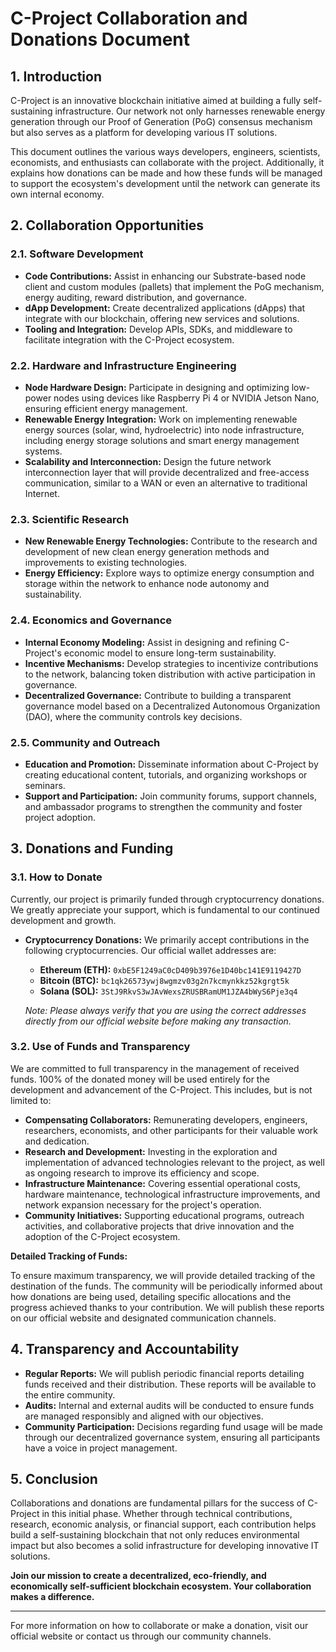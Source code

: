 # C-Project Collaboration and Donations Document

## 1. Introduction

C-Project is an innovative blockchain initiative aimed at building a fully self-sustaining infrastructure. Our network not only harnesses renewable energy generation through our Proof of Generation (PoG) consensus mechanism but also serves as a platform for developing various IT solutions.

This document outlines the various ways developers, engineers, scientists, economists, and enthusiasts can collaborate with the project. Additionally, it explains how donations can be made and how these funds will be managed to support the ecosystem's development until the network can generate its own internal economy.

## 2. Collaboration Opportunities

### 2.1. Software Development

- **Code Contributions:** Assist in enhancing our Substrate-based node client and custom modules (pallets) that implement the PoG mechanism, energy auditing, reward distribution, and governance.
- **dApp Development:** Create decentralized applications (dApps) that integrate with our blockchain, offering new services and solutions.
- **Tooling and Integration:** Develop APIs, SDKs, and middleware to facilitate integration with the C-Project ecosystem.

### 2.2. Hardware and Infrastructure Engineering

- **Node Hardware Design:** Participate in designing and optimizing low-power nodes using devices like Raspberry Pi 4 or NVIDIA Jetson Nano, ensuring efficient energy management.
- **Renewable Energy Integration:** Work on implementing renewable energy sources (solar, wind, hydroelectric) into node infrastructure, including energy storage solutions and smart energy management systems.
- **Scalability and Interconnection:** Design the future network interconnection layer that will provide decentralized and free-access communication, similar to a WAN or even an alternative to traditional Internet.

### 2.3. Scientific Research

- **New Renewable Energy Technologies:** Contribute to the research and development of new clean energy generation methods and improvements to existing technologies.
- **Energy Efficiency:** Explore ways to optimize energy consumption and storage within the network to enhance node autonomy and sustainability.

### 2.4. Economics and Governance

- **Internal Economy Modeling:** Assist in designing and refining C-Project's economic model to ensure long-term sustainability.
- **Incentive Mechanisms:** Develop strategies to incentivize contributions to the network, balancing token distribution with active participation in governance.
- **Decentralized Governance:** Contribute to building a transparent governance model based on a Decentralized Autonomous Organization (DAO), where the community controls key decisions.

### 2.5. Community and Outreach

- **Education and Promotion:** Disseminate information about C-Project by creating educational content, tutorials, and organizing workshops or seminars.
- **Support and Participation:** Join community forums, support channels, and ambassador programs to strengthen the community and foster project adoption.

## 3. Donations and Funding

### 3.1. How to Donate

Currently, our project is primarily funded through cryptocurrency donations. We greatly appreciate your support, which is fundamental to our continued development and growth.

* **Cryptocurrency Donations:** We primarily accept contributions in the following cryptocurrencies. Our official wallet addresses are:
    * **Ethereum (ETH):** `0xbE5F1249aC0cD409b3976e1D40bc141E9119427D`
    * **Bitcoin (BTC):** `bc1qk26573ywj8wgmzv03g2n7kcmynkkz52kgrgt5k`
    * **Solana (SOL):** `3StJ9RkvS3wJAvWexsZRUSBRamUM1JZA4bWyS6Pje3q4`

    *Note: Please always verify that you are using the correct addresses directly from our official website before making any transaction.*

### 3.2. Use of Funds and Transparency

We are committed to full transparency in the management of received funds. 100% of the donated money will be used entirely for the development and advancement of the C-Project. This includes, but is not limited to:

* **Compensating Collaborators:** Remunerating developers, engineers, researchers, economists, and other participants for their valuable work and dedication.
* **Research and Development:** Investing in the exploration and implementation of advanced technologies relevant to the project, as well as ongoing research to improve its efficiency and scope.
* **Infrastructure Maintenance:** Covering essential operational costs, hardware maintenance, technological infrastructure improvements, and network expansion necessary for the project's operation.
* **Community Initiatives:** Supporting educational programs, outreach activities, and collaborative projects that drive innovation and the adoption of the C-Project ecosystem.

**Detailed Tracking of Funds:**

To ensure maximum transparency, we will provide detailed tracking of the destination of the funds. The community will be periodically informed about how donations are being used, detailing specific allocations and the progress achieved thanks to your contribution. We will publish these reports on our official website and designated communication channels.

## 4. Transparency and Accountability

- **Regular Reports:** We will publish periodic financial reports detailing funds received and their distribution. These reports will be available to the entire community.
- **Audits:** Internal and external audits will be conducted to ensure funds are managed responsibly and aligned with our objectives.
- **Community Participation:** Decisions regarding fund usage will be made through our decentralized governance system, ensuring all participants have a voice in project management.

## 5. Conclusion

Collaborations and donations are fundamental pillars for the success of C-Project in this initial phase. Whether through technical contributions, research, economic analysis, or financial support, each contribution helps build a self-sustaining blockchain that not only reduces environmental impact but also becomes a solid infrastructure for developing innovative IT solutions.

**Join our mission to create a decentralized, eco-friendly, and economically self-sufficient blockchain ecosystem. Your collaboration makes a difference.**

---

For more information on how to collaborate or make a donation, visit our official website or contact us through our community channels.
